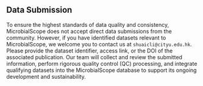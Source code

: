 ## Data Submission

To ensure the highest standards of data quality and consistency, MicrobialScope does not accept direct data submissions from the community. However, if you have identified datasets relevant to MicrobialScope, we welcome you to contact us at `shuaicli@cityu.edu.hk`. Please provide the dataset identifier, access link, or the DOI of the associated publication. Our team will collect and review the submitted information, perform rigorous quality control (QC) processing, and integrate qualifying datasets into the MicrobialScope database to support its ongoing development and sustainability.